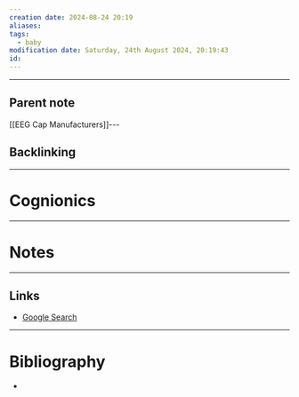 ```yaml
---
creation date: 2024-08-24 20:19
aliases: 
tags:
  - baby
modification date: Saturday, 24th August 2024, 20:19:43
id:
---
```

---

## Parent note
[[EEG Cap Manufacturers]]---
## Backlinking


---
# Cognionics


---
# Notes


---
## Links
- [Google Search](https://www.google.com/search?q=Cognionics)

---
# Bibliography
+ 
